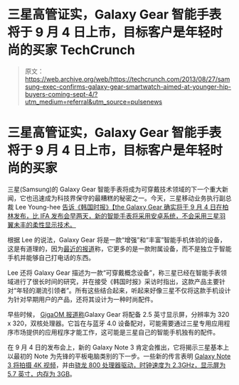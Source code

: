 # 三星高管证实，Galaxy Gear 智能手表将于 9 月 4 日上市，目标客户是年轻时尚的买家 TechCrunch

> 原文：<https://web.archive.org/web/https://techcrunch.com/2013/08/27/samsung-exec-confirms-galaxy-gear-smartwatch-aimed-at-younger-hip-buyers-coming-sept-4/?utm_medium=referral&utm_source=pulsenews>

# 三星高管证实，Galaxy Gear 智能手表将于 9 月 4 日上市，目标客户是年轻时尚的买家

三星(Samsung)的 Galaxy Gear 智能手表将成为可穿戴技术领域的下一个重大新闻，它也迅速成为科技界保守的最糟糕的秘密之一。今天，三星移动业务执行副总裁 Lee Young-hee [告诉《韩国时报》【the Galaxy Gear 确实将于 9 月 4 日在柏林发布，比 IFA 发布会早两天，新的智能手表将采用安卓系统，不会采用三星羽翼未丰的柔性显示技术。](https://web.archive.org/web/20221005230402/http://www.koreatimes.co.kr/www/news/tech/2013/08/133_141776.html)

根据 Lee 的说法，Galaxy Gear 将是一款“增强”和“丰富”智能手机体验的设备，这是有道理的，因为[最近的报道](https://web.archive.org/web/20221005230402/https://beta.techcrunch.com/2013/08/19/samsungs-galaxy-gear-isnt-a-smartphone-will-ship-soon-aong-with-galaxy-note-3-according-to-reports/ "Samsung’s Galaxy Gear Isn’t A Smartphone, Will Ship Soon Along With Galaxy Note 3, According To Reports")称，它更多的是一款附属设备，而不是独立于智能手机并能够自己打电话的东西。

Lee 还将 Galaxy Gear 描述为一款“可穿戴概念设备”，称三星已经在智能手表领域进行了很长时间的研究，并在接受《韩国时报》采访时指出，这款产品主要针对“年轻的潮流引领者”。所有这些结合起来，听起来好像三星不仅将这款手机设计为针对早期用户的产品，还将其设计为一种时尚配件。

早些时候， [GigaOM 报道称](https://web.archive.org/web/20221005230402/http://gigaom.com/2013/08/19/whats-inside-samsungs-galaxy-gear-smartwatch-here-are-some-key-details/)Galaxy Gear 将配备 2.5 英寸显示屏，分辨率为 320 x 320，双核处理器。它旨在与蓝牙 4.0 设备配对，可能需要通过三星专用应用程序市场提供的应用程序才能工作，这可能是三星自己的智能手机独有的配件。

在 9 月 4 日的发布会上，新的 Galaxy Note 3 肯定会推出，它将揭示三星基本上以最初的 Note 为先锋的平板电脑类别的下一步。一些新的传言表明 [Galaxy Note 3 将拍摄 4K 视频](https://web.archive.org/web/20221005230402/http://www.androidauthority.com/rumor-galaxy-note-3-4k-video-offer-24-bit192khz-music-playback-258994/)，并由[骁龙 800 处理器驱动，时钟速度为 2.3GHz，显示屏为 5.7 英寸，内存为 3GB](https://web.archive.org/web/20221005230402/http://www.ibtimes.com/samsung-galaxy-note-3-rumors-release-date-may-see-only-snapdragon-800-variant-exynos-octa-core)。